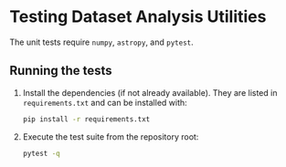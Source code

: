 # Testing Dataset Analysis Utilities

The unit tests require `numpy`, `astropy`, and `pytest`.

## Running the tests

1. Install the dependencies (if not already available). They are listed in
   `requirements.txt` and can be installed with:
   ```bash
   pip install -r requirements.txt
   ```

2. Execute the test suite from the repository root:
   ```bash
   pytest -q
   ```
